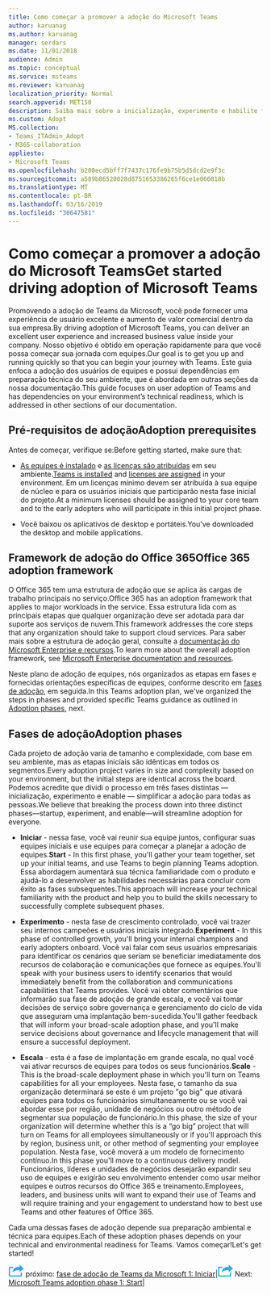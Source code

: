 ```yaml
---
title: Como começar a promover a adoção do Microsoft Teams
author: karuanag
ms.author: karuanag
manager: serdars
ms.date: 11/01/2018
audience: Admin
ms.topic: conceptual
ms.service: msteams
ms.reviewer: karuanag
localization_priority: Normal
search.appverid: MET150
description: Saiba mais sobre a inicialização, experimente e habilite fases de adoção de Teams da Microsoft.
ms.custom: Adopt
MS.collection:
- Teams_ITAdmin_Adopt
- M365-collaboration
appliesto:
- Microsoft Teams
ms.openlocfilehash: b200ecd5bff7f7437c176fe9b75b5d5dcd2e9f3c
ms.sourcegitcommit: a589b86520028d8751653386265f6ce1e066818b
ms.translationtype: MT
ms.contentlocale: pt-BR
ms.lasthandoff: 03/16/2019
ms.locfileid: "30647581"
---
```

# <a name="get-started-driving-adoption-of-microsoft-teams"></a><span data-ttu-id="5550c-103">Como começar a promover a adoção do Microsoft Teams</span><span class="sxs-lookup"><span data-stu-id="5550c-103">Get started driving adoption of Microsoft Teams</span></span>

<span data-ttu-id="5550c-104">Promovendo a adoção de Teams da Microsoft, você pode fornecer uma experiência de usuário excelente e aumento de valor comercial dentro da sua empresa.</span><span class="sxs-lookup"><span data-stu-id="5550c-104">By driving adoption of Microsoft Teams, you can deliver an excellent user experience and increased business value inside your company.</span></span> <span data-ttu-id="5550c-105">Nosso objetivo é obtido em operação rapidamente para que você possa começar sua jornada com equipes.</span><span class="sxs-lookup"><span data-stu-id="5550c-105">Our goal is to get you up and running quickly so that you can begin your journey with Teams.</span></span> <span data-ttu-id="5550c-106">Este guia enfoca a adoção dos usuários de equipes e possui dependências em preparação técnica do seu ambiente, que é abordada em outras seções da nossa documentação.</span><span class="sxs-lookup"><span data-stu-id="5550c-106">This guide focuses on user adoption of Teams and has dependencies on your environment’s technical readiness, which is addressed in other sections of our documentation.</span></span>

## <a name="adoption-prerequisites"></a><span data-ttu-id="5550c-107">Pré-requisitos de adoção</span><span class="sxs-lookup"><span data-stu-id="5550c-107">Adoption prerequisites</span></span>

<span data-ttu-id="5550c-108">Antes de começar, verifique se:</span><span class="sxs-lookup"><span data-stu-id="5550c-108">Before getting started, make sure that:</span></span>

- <span data-ttu-id="5550c-109">[As equipes é instalado](get-clients.md) e [as licenças são atribuídas](office-365-licensing.md) em seu ambiente.</span><span class="sxs-lookup"><span data-stu-id="5550c-109">[Teams is installed](get-clients.md) and [licenses are assigned](office-365-licensing.md) in your environment.</span></span> <span data-ttu-id="5550c-110">Em um licenças mínimo devem ser atribuída à sua equipe de núcleo e para os usuários iniciais que participarão nesta fase inicial do projeto.</span><span class="sxs-lookup"><span data-stu-id="5550c-110">At a minimum licenses should be assigned to your core team and to the early adopters who will participate in this initial project phase.</span></span>

- <span data-ttu-id="5550c-111">Você baixou os aplicativos de desktop e portáteis.</span><span class="sxs-lookup"><span data-stu-id="5550c-111">You've downloaded the desktop and mobile applications.</span></span> 

## <a name="office-365-adoption-framework"></a><span data-ttu-id="5550c-112">Framework de adoção do Office 365</span><span class="sxs-lookup"><span data-stu-id="5550c-112">Office 365 adoption framework</span></span>

<span data-ttu-id="5550c-113">O Office 365 tem uma estrutura de adoção que se aplica às cargas de trabalho principais no serviço.</span><span class="sxs-lookup"><span data-stu-id="5550c-113">Office 365 has an adoption framework that applies to major workloads in the service.</span></span> <span data-ttu-id="5550c-114">Essa estrutura lida com as principais etapas que qualquer organização deve ser adotada para dar suporte aos serviços de nuvem.</span><span class="sxs-lookup"><span data-stu-id="5550c-114">This framework addresses the core steps that any organization should take to support cloud services.</span></span> <span data-ttu-id="5550c-115">Para saber mais sobre a estrutura de adoção geral, consulte a [documentação do Microsoft Enterprise e recursos](https://aka.ms/O365AdoptionHub).</span><span class="sxs-lookup"><span data-stu-id="5550c-115">To learn more about the overall adoption framework, see [Microsoft Enterprise documentation and resources](https://aka.ms/O365AdoptionHub).</span></span> 

<span data-ttu-id="5550c-116">Neste plano de adoção de equipes, nós organizados as etapas em fases e fornecidas orientações específicas de equipes, conforme descrito em [fases de adoção](#adoption-phases), em seguida.</span><span class="sxs-lookup"><span data-stu-id="5550c-116">In this Teams adoption plan, we've organized the steps in phases and provided specific Teams guidance as outlined in [Adoption phases](#adoption-phases), next.</span></span>

## <a name="adoption-phases"></a><span data-ttu-id="5550c-117">Fases de adoção</span><span class="sxs-lookup"><span data-stu-id="5550c-117">Adoption phases</span></span> 

<span data-ttu-id="5550c-118">Cada projeto de adoção varia de tamanho e complexidade, com base em seu ambiente, mas as etapas iniciais são idênticas em todos os segmentos.</span><span class="sxs-lookup"><span data-stu-id="5550c-118">Every adoption project varies in size and complexity based on your environment, but the initial steps are identical across the board.</span></span> <span data-ttu-id="5550c-119">Podemos acredite que dividi o processo em três fases distintas — inicialização, experimento e enable — simplificar a adoção para todas as pessoas.</span><span class="sxs-lookup"><span data-stu-id="5550c-119">We believe that breaking the process down into three distinct phases—startup, experiment, and enable—will streamline adoption for everyone.</span></span>  

- <span data-ttu-id="5550c-120">**Iniciar** - nessa fase, você vai reunir sua equipe juntos, configurar suas equipes iniciais e use equipes para começar a planejar a adoção de equipes.</span><span class="sxs-lookup"><span data-stu-id="5550c-120">**Start** - In this first phase, you'll gather your team together, set up your initial teams, and use Teams to begin planning Teams adoption.</span></span> <span data-ttu-id="5550c-121">Essa abordagem aumentará sua técnica familiaridade com o produto e ajudá-lo a desenvolver as habilidades necessárias para concluir com êxito as fases subsequentes.</span><span class="sxs-lookup"><span data-stu-id="5550c-121">This approach will increase your technical familiarity with the product and help you to build the skills necessary to successfully complete subsequent phases.</span></span> 

- <span data-ttu-id="5550c-122">**Experimento** - nesta fase de crescimento controlado, você vai trazer seu internos campeões e usuários iniciais integrado.</span><span class="sxs-lookup"><span data-stu-id="5550c-122">**Experiment** - In this phase of controlled growth, you'll bring your internal champions and early adopters onboard.</span></span> <span data-ttu-id="5550c-123">Você vai falar com seus usuários empresariais para identificar os cenários que seriam se beneficiar imediatamente dos recursos de colaboração e comunicações que fornece as equipes.</span><span class="sxs-lookup"><span data-stu-id="5550c-123">You'll speak with your business users to identify scenarios that would immediately benefit from the collaboration and communications capabilities that Teams provides.</span></span> <span data-ttu-id="5550c-124">Você vai obter comentários que informarão sua fase de adoção de grande escala, e você vai tomar decisões de serviço sobre governança e gerenciamento do ciclo de vida que asseguram uma implantação bem-sucedida.</span><span class="sxs-lookup"><span data-stu-id="5550c-124">You'll gather feedback that will inform your broad-scale adoption phase, and you'll make service decisions about governance and lifecycle management that will ensure a successful deployment.</span></span>

- <span data-ttu-id="5550c-125">**Escala** - esta é a fase de implantação em grande escala, no qual você vai ativar recursos de equipes para todos os seus funcionários.</span><span class="sxs-lookup"><span data-stu-id="5550c-125">**Scale** - This is the broad-scale deployment phase in which you'll turn on Teams capabilities for all your employees.</span></span> <span data-ttu-id="5550c-126">Nesta fase, o tamanho da sua organização determinará se este é um projeto "go big" que ativará equipes para todos os funcionários simultaneamente ou se você vai abordar esse por região, unidade de negócios ou outro método de segmentar sua população de funcionário.</span><span class="sxs-lookup"><span data-stu-id="5550c-126">In this phase, the size of your organization will determine whether this is a “go big” project that will turn on Teams for all employees simultaneously or if you'll approach this by region, business unit, or other method of segmenting your employee population.</span></span> <span data-ttu-id="5550c-127">Nesta fase, você moverá a um modelo de fornecimento contínuo.</span><span class="sxs-lookup"><span data-stu-id="5550c-127">In this phase you'll move to a continuous delivery model.</span></span> <span data-ttu-id="5550c-128">Funcionários, líderes e unidades de negócios desejarão expandir seu uso de equipes e exigirão seu envolvimento entender como usar melhor equipes e outros recursos do Office 365 e treinamento.</span><span class="sxs-lookup"><span data-stu-id="5550c-128">Employees, leaders, and business units will want to expand their use of Teams and will require training and your engagement to understand how to best use Teams and other features of Office 365.</span></span>   

<span data-ttu-id="5550c-129">Cada uma dessas fases de adoção depende sua preparação ambiental e técnica para equipes.</span><span class="sxs-lookup"><span data-stu-id="5550c-129">Each of these adoption phases depends on your technical and environmental readiness for Teams.</span></span> <span data-ttu-id="5550c-130">Vamos começar!</span><span class="sxs-lookup"><span data-stu-id="5550c-130">Let's get started!</span></span>


<span data-ttu-id="5550c-131">![Ícone de etapas próximo](media/teams-adoption-next-icon.png) próximo: [fase de adoção de Teams da Microsoft 1: Iniciar](teams-adoption-phase1.md)|</span><span class="sxs-lookup"><span data-stu-id="5550c-131">![Next Steps icon](media/teams-adoption-next-icon.png) Next:        [Microsoft Teams adoption phase 1: Start](teams-adoption-phase1.md)|</span></span>
